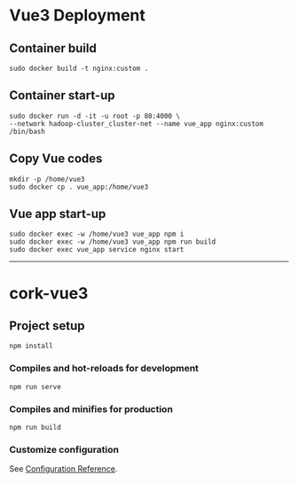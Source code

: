 # Vue3 Deployment

## Container build
```
sudo docker build -t nginx:custom .
```

## Container start-up
```
sudo docker run -d -it -u root -p 80:4000 \
--network hadoop-cluster_cluster-net --name vue_app nginx:custom /bin/bash
```

## Copy Vue codes
```
mkdir -p /home/vue3
sudo docker cp . vue_app:/home/vue3
```

## Vue app start-up
```
sudo docker exec -w /home/vue3 vue_app npm i
sudo docker exec -w /home/vue3 vue_app npm run build
sudo docker exec vue_app service nginx start
```

---

# cork-vue3

## Project setup
```
npm install
```

### Compiles and hot-reloads for development
```
npm run serve
```

### Compiles and minifies for production
```
npm run build
```

### Customize configuration
See [Configuration Reference](https://cli.vuejs.org/config/).
